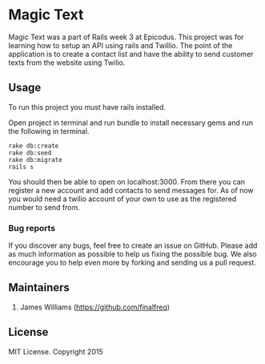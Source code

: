 # Magic Text

Magic Text was a part of Rails week 3 at Epicodus. This project was for learning how to setup an API using rails and Twillio. The point of the application is to create a contact list and have the ability to send customer texts from the website using Twilio. 

## Usage

To run this project you must have rails installed.

Open project in terminal and run bundle to install necessary gems and run the following in terminal.

```
rake db:create
rake db:seed
rake db:migrate
rails s
```

You should then be able to open on localhost:3000. From there you can register a new account and add contacts to send messages for. As of now you would need a twilio account of your own to use as the registered number to send from.

### Bug reports

If you discover any bugs, feel free to create an issue on GitHub. Please add as much information as
possible to help us fixing the possible bug. We also encourage you to help even more by forking and
sending us a pull request.


## Maintainers
1. James Williams (https://github.com/finalfreq)


## License
MIT License. Copyright 2015
